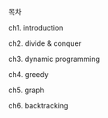 목차

ch1. introduction

ch2. divide & conquer

ch3. dynamic programming

ch4. greedy

ch5. graph

ch6. backtracking